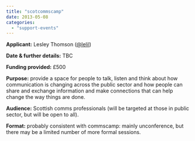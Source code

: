 ```yaml
---
title: "scotcommscamp"
date: 2013-05-08
categories: 
  - "support-events"
---
```


**Applicant:** Lesley Thomson ([@lelil](https://twitter.com/lelil))

**Date & further details:** TBC

**Funding provided:** £500

**Purpose:** provide a space for people to talk, listen and think about how communication is changing across the public sector and how people can share and exchange information and make connections that can help change the way things are done.

**Audience:** Scottish comms professionals (will be targeted at those in public sector, but will be open to all).

**Format:** probably consistent with commscamp: mainly unconference, but there may be a limited number of more formal sessions.
